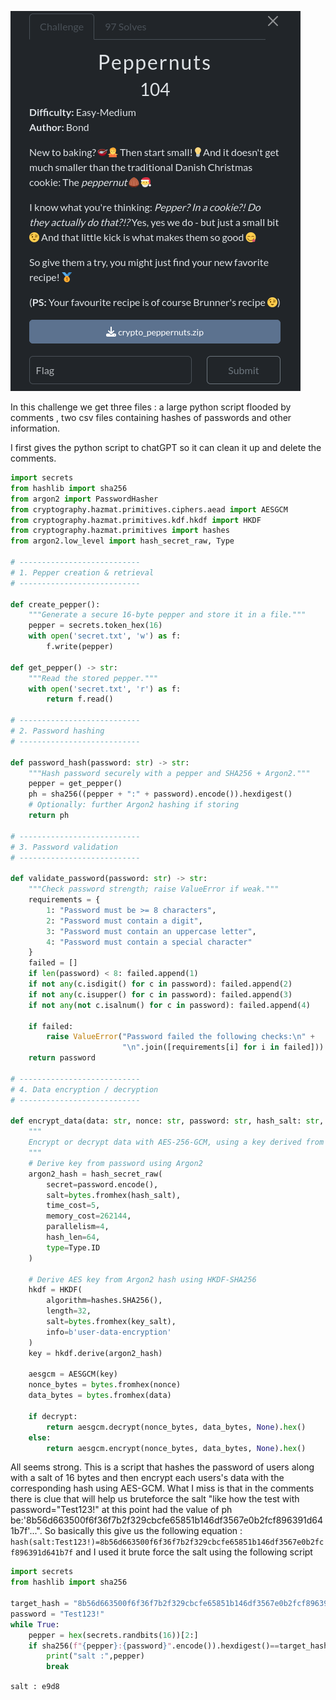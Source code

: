 ![image](./peppernuts.png)

In this challenge we get three files : a large python script flooded by comments , two csv files containing hashes of passwords and other information.

I first gives the python script to chatGPT so it can clean it up and delete the comments.

```py
import secrets
from hashlib import sha256
from argon2 import PasswordHasher
from cryptography.hazmat.primitives.ciphers.aead import AESGCM
from cryptography.hazmat.primitives.kdf.hkdf import HKDF
from cryptography.hazmat.primitives import hashes
from argon2.low_level import hash_secret_raw, Type

# ---------------------------
# 1. Pepper creation & retrieval
# ---------------------------

def create_pepper():
    """Generate a secure 16-byte pepper and store it in a file."""
    pepper = secrets.token_hex(16)
    with open('secret.txt', 'w') as f:
        f.write(pepper)

def get_pepper() -> str:
    """Read the stored pepper."""
    with open('secret.txt', 'r') as f:
        return f.read()

# ---------------------------
# 2. Password hashing
# ---------------------------

def password_hash(password: str) -> str:
    """Hash password securely with a pepper and SHA256 + Argon2."""
    pepper = get_pepper()
    ph = sha256((pepper + ":" + password).encode()).hexdigest()
    # Optionally: further Argon2 hashing if storing
    return ph

# ---------------------------
# 3. Password validation
# ---------------------------

def validate_password(password: str) -> str:
    """Check password strength; raise ValueError if weak."""
    requirements = {
        1: "Password must be >= 8 characters",
        2: "Password must contain a digit",
        3: "Password must contain an uppercase letter",
        4: "Password must contain a special character"
    }
    failed = []
    if len(password) < 8: failed.append(1)
    if not any(c.isdigit() for c in password): failed.append(2)
    if not any(c.isupper() for c in password): failed.append(3)
    if not any(not c.isalnum() for c in password): failed.append(4)

    if failed:
        raise ValueError("Password failed the following checks:\n" +
                         "\n".join([requirements[i] for i in failed]))
    return password

# ---------------------------
# 4. Data encryption / decryption
# ---------------------------

def encrypt_data(data: str, nonce: str, password: str, hash_salt: str, key_salt: str, decrypt=False) -> str:
    """
    Encrypt or decrypt data with AES-256-GCM, using a key derived from password + salts.
    """
    # Derive key from password using Argon2
    argon2_hash = hash_secret_raw(
        secret=password.encode(),
        salt=bytes.fromhex(hash_salt),
        time_cost=5,
        memory_cost=262144,
        parallelism=4,
        hash_len=64,
        type=Type.ID
    )

    # Derive AES key from Argon2 hash using HKDF-SHA256
    hkdf = HKDF(
        algorithm=hashes.SHA256(),
        length=32,
        salt=bytes.fromhex(key_salt),
        info=b'user-data-encryption'
    )
    key = hkdf.derive(argon2_hash)

    aesgcm = AESGCM(key)
    nonce_bytes = bytes.fromhex(nonce)
    data_bytes = bytes.fromhex(data)

    if decrypt:
        return aesgcm.decrypt(nonce_bytes, data_bytes, None).hex()
    else:
        return aesgcm.encrypt(nonce_bytes, data_bytes, None).hex()

```
All seems strong. This is a script that hashes the password of users along with a salt of 16 bytes and then encrypt each users's data with the corresponding hash using AES-GCM. What I miss is that in the comments there is clue that will help us bruteforce the salt  "like how the test with password="Test123!" at this point had the value of ph be:'8b56d663500f6f36f7b2f329cbcfe65851b146df3567e0b2fcf896391d641b7f'...". So basically this give us the following equation : `hash(salt:Test123!)=8b56d663500f6f36f7b2f329cbcfe65851b146df3567e0b2fcf896391d641b7f` and I used it brute force the salt using the following script

```py
import secrets
from hashlib import sha256

target_hash = "8b56d663500f6f36f7b2f329cbcfe65851b146df3567e0b2fcf896391d641b7f"
password = "Test123!"
while True:
    pepper = hex(secrets.randbits(16))[2:]
    if sha256(f"{pepper}:{password}".encode()).hexdigest()==target_hash:
        print("salt :",pepper)
        break
```
`salt : e9d8`

